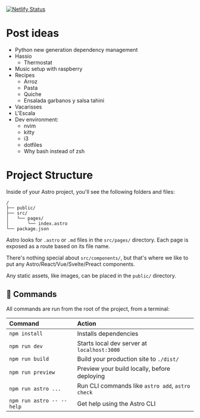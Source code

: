 [![Netlify Status](https://api.netlify.com/api/v1/badges/eacb6a6d-a885-48a3-905a-c69b645a9575/deploy-status)](https://app.netlify.com/sites/teal-lokum-497060/deploys)

# Post ideas
* Python new generation dependency management
* Hassio
    - Thermostat
* Music setup with raspberry
* Recipes
    - Arroz
    - Pasta
    - Quiche
    - Ensalada garbanos y salsa tahini
* Vacarisses
* L'Escala
* Dev environment:
    - nvim
    - kitty
    - i3
    - dotfiles
    - Why bash instead of zsh

# Project Structure

Inside of your Astro project, you'll see the following folders and files:

```
/
├── public/
├── src/
│   └── pages/
│       └── index.astro
└── package.json
```

Astro looks for `.astro` or `.md` files in the `src/pages/` directory. Each page is exposed as a route based on its file name.

There's nothing special about `src/components/`, but that's where we like to put any Astro/React/Vue/Svelte/Preact components.

Any static assets, like images, can be placed in the `public/` directory.

## 🧞 Commands

All commands are run from the root of the project, from a terminal:

| Command                   | Action                                           |
| :------------------------ | :----------------------------------------------- |
| `npm install`             | Installs dependencies                            |
| `npm run dev`             | Starts local dev server at `localhost:3000`      |
| `npm run build`           | Build your production site to `./dist/`          |
| `npm run preview`         | Preview your build locally, before deploying     |
| `npm run astro ...`       | Run CLI commands like `astro add`, `astro check` |
| `npm run astro -- --help` | Get help using the Astro CLI                     |
